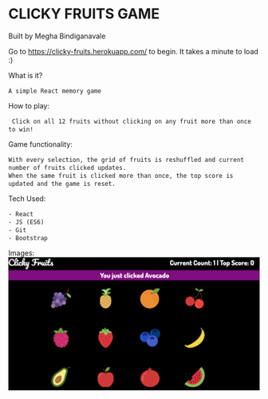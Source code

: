 # CLICKY FRUITS GAME 

Built by Megha Bindiganavale

Go to https://clicky-fruits.herokuapp.com/ to begin. It takes a minute to load :) 

What is it?

    A simple React memory game

How to play: 

     Click on all 12 fruits without clicking on any fruit more than once to win! 


Game functionality:

    With every selection, the grid of fruits is reshuffled and current number of fruits clicked updates.
    When the same fruit is clicked more than once, the top score is updated and the game is reset.

Tech Used:

    - React
    - JS (ES6)
    - Git
    - Bootstrap

Images: 
![site image](public/images/site-image.png)
